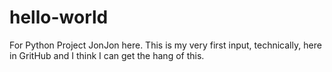 # hello-world
For Python Project
JonJon here. This is my very first input, technically, here in GritHub and I think I can get the hang of this.
